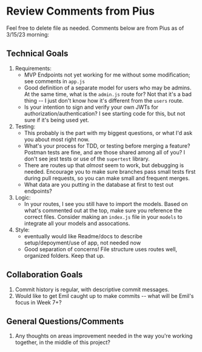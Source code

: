 # Review Comments from Pius

Feel free to delete file as needed.  Comments below are from Pius as of 3/15/23 morning:

## Technical Goals

1. Requirements:
    - MVP Endpoints not yet working for me without some modification; see comments in `app.js`
    - Good definition of a separate model for users who may be admins.  At the same time, what is the `admin.js` route for?  Not that it's a bad thing -- I just don't know how it's different from the `users` route.
    - Is your intention to sign and verify your own JWTs for authorization/authentication?  I see starting code for this, but not sure if it's being used yet.
2. Testing:
    - This probably is the part with my biggest questions, or what I'd ask you about most right now.  
    - What's your process for TDD, or testing before merging a feature? Postman tests are fine, and are those shared among all of you?  I don't see jest tests or use of the `supertest` library.
    - There are routes up that *almost* seem to work, but debugging is needed.  Encourage you to make sure branches pass small tests first during pull requests, so you can make small and frequent merges.
    - What data are you putting in the database at first to test out endpoints?
3. Logic:
    - In your routes, I see you still have to import the models.  Based on what's commented out at the top, make sure you reference the correct files.  Consider making an `index.js` file in your `models` to integrate all your models and assocations.
4. Style:
    - eventually would like Readme/docs to describe setup/depoyment/use of app, not needed now
    - Good separation of concerns! File structure uses routes well, organized folders.  Keep that up.

## Collaboration Goals

1. Commit history is regular, with descriptive commit messages.
2. Would like to get Emil caught up to make commits -- what will be Emil's focus in Week 7+?

## General Questions/Comments

1. Any thoughts on areas improvement needed in the way you're working together, in the middle of this project?
